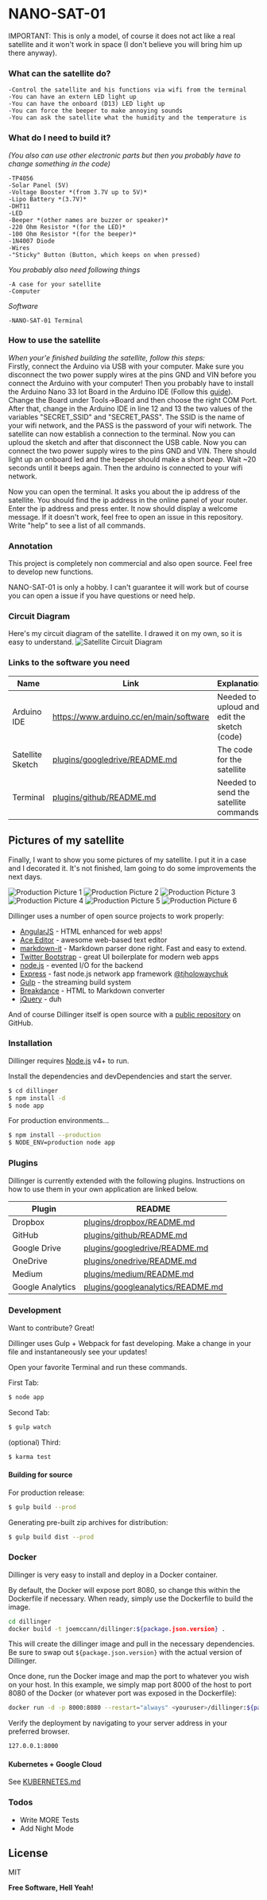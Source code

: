 # NANO-SAT-01

IMPORTANT: This is only a model, of course it does not act like a real satellite and it won't work in space (I don't believe you will bring him up there anyway).

  
  
  

### What can the satellite do?
```-Charge himself with a solar panel
-Control the satellite and his functions via wifi from the terminal
-You can have an extern LED light up
-You can have the onboard (D13) LED light up
-You can force the beeper to make annoying sounds
-You can ask the satellite what the humidity and the temperature is
```

### What do I need to build it?
*(You also can use other electronic parts but then you probably have to change something in the code)*
```-Arduino Nano 33 Iot *(I choosed it because it has onboard Wifi)*
-TP4056
-Solar Panel (5V)
-Voltage Booster *(from 3.7V up to 5V)*
-Lipo Battery *(3.7V)*
-DHT11
-LED
-Beeper *(other names are buzzer or speaker)*
-220 Ohm Resistor *(for the LED)*
-100 Ohm Resistor *(for the beeper)*
-1N4007 Diode
-Wires
-"Sticky" Button (Button, which keeps on when pressed)
```

*You probably also need following things*
```-Soldering iron
-A case for your satellite
-Computer
```

*Software*
```-Arduino IDE
-NANO-SAT-01 Terminal
```

### How to use the satellite
*When your'e finished building the satellite, follow this steps:*<br>
Firstly, connect the Arduino via USB with your computer. Make sure you disconnect the two power supply wires at the pins GND and VIN before you connect the Arduino with your computer! Then you probably have to install the Arduino Nano 33 Iot Board in the Arduino IDE (Follow this [guide](https://www.arduino.cc/en/Guide/NANO33IoT#toc2)). Change the Board under Tools->Board and then choose the right COM Port.
After that, change in the Arduino IDE in line 12 and 13 the two values of the variables "SECRET_SSID" and "SECRET_PASS". The SSID is the name of your wifi network, and the PASS is the password of your wifi network. The satellite can now establish a connection to the terminal.
Now you can uploud the sketch and after that disconnect the USB cable. Now you can connect the two power supply wires to the pins GND and VIN.
There should light up an onboard led and the beeper should make a short *beep*. Wait ~20 seconds until it beeps again. Then the arduino is connected to your wifi network.

Now you can open the terminal. It asks you about the ip address of the satellite. You should find the ip address in the online panel of your router. Enter the ip address and press enter. It now should display a welcome message. If it doesn't work, feel free to open an issue in this repository. Write "help" to see a list of all commands.


### Annotation
This project is completely non commercial and also open source. Feel free to develop new functions.

NANO-SAT-01 is only a hobby. I can't guarantee it will work but of course you can open a issue if you have questions or need help.


### Circuit Diagram
Here's my circuit diagram of the satellite. I drawed it on my own, so it is easy to understand.
![Satellite Circuit Diagram](https://github.com/louis-e/NANO-SAT-01/blob/master/img/schematic.png)


### Links to the software you need

| Name | Link | Explanation |
| ------ | ------ | ------ |
| Arduino IDE | https://www.arduino.cc/en/main/software | Needed to uploud and edit the sketch (code) |
| Satellite Sketch | [plugins/googledrive/README.md][PlGd] | The code for the satellite |
| Terminal | [plugins/github/README.md][PlGh] | Needed to send the satellite commands|


## Pictures of my satellite
Finally, I want to show you some pictures of my satellite. I put it in a case and I decorated it. It's not finished, Iam going to do some improvements the next days.

![Production Picture 1](https://github.com/louis-e/NANO-SAT-01/blob/master/img/production1.png?v=4&s=200)
![Production Picture 2](https://github.com/louis-e/NANO-SAT-01/blob/master/img/production2.png)
![Production Picture 3](https://github.com/louis-e/NANO-SAT-01/blob/master/img/production3.png)
![Production Picture 4](https://github.com/louis-e/NANO-SAT-01/blob/master/img/production4.png)
![Production Picture 5](https://github.com/louis-e/NANO-SAT-01/blob/master/img/production5.png)
![Production Picture 6](https://github.com/louis-e/NANO-SAT-01/blob/master/img/production6.png)




Dillinger uses a number of open source projects to work properly:

* [AngularJS] - HTML enhanced for web apps!
* [Ace Editor] - awesome web-based text editor
* [markdown-it] - Markdown parser done right. Fast and easy to extend.
* [Twitter Bootstrap] - great UI boilerplate for modern web apps
* [node.js] - evented I/O for the backend
* [Express] - fast node.js network app framework [@tjholowaychuk]
* [Gulp] - the streaming build system
* [Breakdance](https://breakdance.github.io/breakdance/) - HTML to Markdown converter
* [jQuery] - duh

And of course Dillinger itself is open source with a [public repository][dill]
 on GitHub.

### Installation

Dillinger requires [Node.js](https://nodejs.org/) v4+ to run.

Install the dependencies and devDependencies and start the server.

```sh
$ cd dillinger
$ npm install -d
$ node app
```

For production environments...

```sh
$ npm install --production
$ NODE_ENV=production node app
```

### Plugins

Dillinger is currently extended with the following plugins. Instructions on how to use them in your own application are linked below.

| Plugin | README |
| ------ | ------ |
| Dropbox | [plugins/dropbox/README.md][PlDb] |
| GitHub | [plugins/github/README.md][PlGh] |
| Google Drive | [plugins/googledrive/README.md][PlGd] |
| OneDrive | [plugins/onedrive/README.md][PlOd] |
| Medium | [plugins/medium/README.md][PlMe] |
| Google Analytics | [plugins/googleanalytics/README.md][PlGa] |


### Development

Want to contribute? Great!

Dillinger uses Gulp + Webpack for fast developing.
Make a change in your file and instantaneously see your updates!

Open your favorite Terminal and run these commands.

First Tab:
```sh
$ node app
```

Second Tab:
```sh
$ gulp watch
```

(optional) Third:
```sh
$ karma test
```
#### Building for source
For production release:
```sh
$ gulp build --prod
```
Generating pre-built zip archives for distribution:
```sh
$ gulp build dist --prod
```
### Docker
Dillinger is very easy to install and deploy in a Docker container.

By default, the Docker will expose port 8080, so change this within the Dockerfile if necessary. When ready, simply use the Dockerfile to build the image.

```sh
cd dillinger
docker build -t joemccann/dillinger:${package.json.version} .
```
This will create the dillinger image and pull in the necessary dependencies. Be sure to swap out `${package.json.version}` with the actual version of Dillinger.

Once done, run the Docker image and map the port to whatever you wish on your host. In this example, we simply map port 8000 of the host to port 8080 of the Docker (or whatever port was exposed in the Dockerfile):

```sh
docker run -d -p 8000:8080 --restart="always" <youruser>/dillinger:${package.json.version}
```

Verify the deployment by navigating to your server address in your preferred browser.

```sh
127.0.0.1:8000
```

#### Kubernetes + Google Cloud

See [KUBERNETES.md](https://github.com/joemccann/dillinger/blob/master/KUBERNETES.md)


### Todos

 - Write MORE Tests
 - Add Night Mode

License
----

MIT


**Free Software, Hell Yeah!**

[//]: # (These are reference links used in the body of this note and get stripped out when the markdown processor does its job. There is no need to format nicely because it shouldn't be seen. Thanks SO - http://stackoverflow.com/questions/4823468/store-comments-in-markdown-syntax)


   [dill]: <https://github.com/joemccann/dillinger>
   [git-repo-url]: <https://github.com/joemccann/dillinger.git>
   [john gruber]: <http://daringfireball.net>
   [df1]: <http://daringfireball.net/projects/markdown/>
   [markdown-it]: <https://github.com/markdown-it/markdown-it>
   [Ace Editor]: <http://ace.ajax.org>
   [node.js]: <http://nodejs.org>
   [Twitter Bootstrap]: <http://twitter.github.com/bootstrap/>
   [jQuery]: <http://jquery.com>
   [@tjholowaychuk]: <http://twitter.com/tjholowaychuk>
   [express]: <http://expressjs.com>
   [AngularJS]: <http://angularjs.org>
   [Gulp]: <http://gulpjs.com>

   [PlDb]: <https://github.com/joemccann/dillinger/tree/master/plugins/dropbox/README.md>
   [PlGh]: <https://github.com/joemccann/dillinger/tree/master/plugins/github/README.md>
   [PlGd]: <https://github.com/joemccann/dillinger/tree/master/plugins/googledrive/README.md>
   [PlOd]: <https://github.com/joemccann/dillinger/tree/master/plugins/onedrive/README.md>
   [PlMe]: <https://github.com/joemccann/dillinger/tree/master/plugins/medium/README.md>
   [PlGa]: <https://github.com/RahulHP/dillinger/blob/master/plugins/googleanalytics/README.md>

